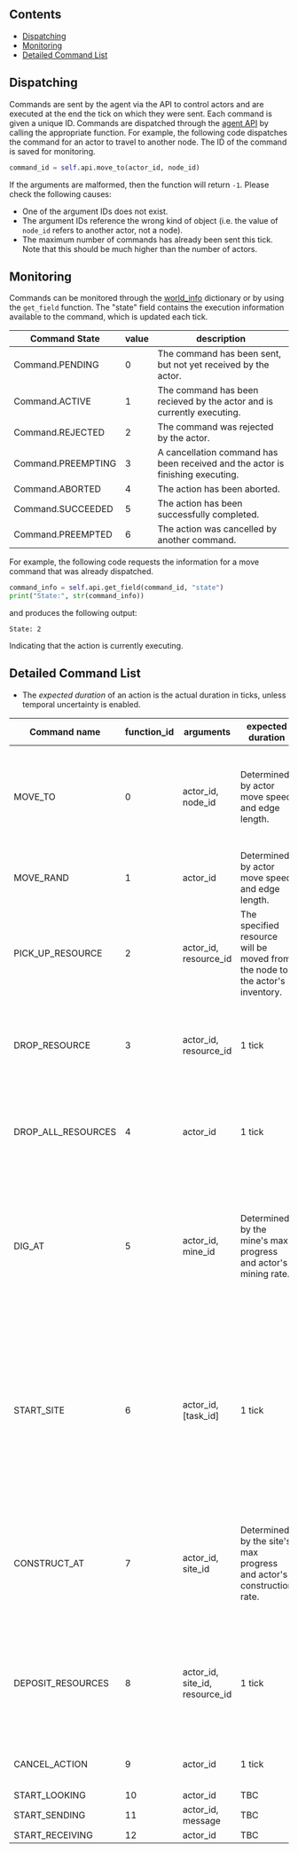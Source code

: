 ## Contents

- [Dispatching](#Dispatching)
- [Monitoring](#Monitoring)
- [Detailed Command List](#Detailed-Command-List)

## Dispatching

Commands are sent by the agent via the API to control actors and are executed at the end the tick on which they were sent. Each command is given a unique ID. Commands are dispatched through the [agent API](../blob/main/api/agent_api.py) by calling the appropriate function. For example, the following code dispatches the command for an actor to travel to another node. The ID of the command is saved for monitoring.
```python
command_id = self.api.move_to(actor_id, node_id)
```

If the arguments are malformed, then the function will return `-1`. Please check the following causes:
- One of the argument IDs does not exist.
- The argument IDs reference the wrong kind of object (i.e. the value of `node_id` refers to another actor, not a node).
- The maximum number of commands has already been sent this tick. Note that this should be much higher than the number of actors.

## Monitoring

Commands can be monitored through the [world_info](world_info#command) dictionary or by using the `get_field` function. The "state" field contains the execution information available to the command, which is updated each tick.

| Command State | value | description |
| ------------- | ----- | ----------- |
| Command.PENDING    | 0 | The command has been sent, but not yet received by the actor. |
| Command.ACTIVE     | 1 | The command has been recieved by the actor and is currently executing. |
| Command.REJECTED   | 2 | The command was rejected by the actor. |
| Command.PREEMPTING | 3 | A cancellation command has been received and the actor is finishing executing. |
| Command.ABORTED    | 4 | The action has been aborted. |
| Command.SUCCEEDED  | 5 | The action has been successfully completed. |
| Command.PREEMPTED  | 6 | The action was cancelled by another command. |

For example, the following code requests the information for a move command that was already dispatched.
```python
command_info = self.api.get_field(command_id, "state")
print("State:", str(command_info))
```
and produces the following output:
```
State: 2
```
Indicating that the action is currently executing.

## Detailed Command List

- The *expected duration* of an action is the actual duration in ticks, unless temporal uncertainty is enabled.

| Command name | function_id | arguments | expected duration | description |
| ------------ | ----------- | --------- | ----------------- | ----------- |
| MOVE_TO            | 0  | actor_id, node_id | Determined by actor move speed and edge length. | The actor will travel from its current node to the connected node specified by node_id. |
| MOVE_RAND          | 1  | actor_id | Determined by actor move speed and edge length. | The actor will travel to a random connected node. |
| PICK_UP_RESOURCE   | 2  | actor_id, resource_id | The specified resource will be moved from the node to the actor's inventory. |
| DROP_RESOURCE      | 3  | actor_id, resource_id | 1 tick | The specified resource will be moved from the actor's inventory to the node. | 
| DROP_ALL_RESOURCES | 4  | actor_id | 1 tick | All resources in the actor's inventory will be moved into the node. |
| DIG_AT             | 5  | actor_id, mine_id | Determined by the mine's max progress and actor's mining rate. | The actor will begin digging at the mine until either the action is preempted, fails, of the mine's max effort is reached and a resource is produced. |
| START_SITE         | 6  | actor_id, [task_id] | 1 tick | Creates a new site at the node into which resources can be deposited. The site is linked to the specified task and will score that task once the building is completed. |
| CONSTRUCT_AT       | 7  | actor_id, site_id | Determined by the site's max progress and actor's construction rate. | The actor will begin constructing at the site until either the action is preempted, fails, of the site's max progress is reached. |
| DEPOSIT_RESOURCES  | 8  | actor_id, site_id, resource_id | 1 tick | The resource is removed from the actor's inventory and added to the site's deposited resources. |
| CANCEL_ACTION      | 9  | actor_id | 1 tick | Preempts the actor's current action. |
| START_LOOKING      | 10 | actor_id | TBC | TBC |
| START_SENDING      | 11 | actor_id, message | TBC | TBC |
| START_RECEIVING    | 12 | actor_id | TBC | TBC |


